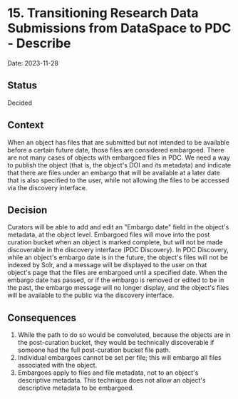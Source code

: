 # 15. Transitioning Research Data Submissions from DataSpace to PDC - Describe

Date: 2023-11-28

## Status

Decided

## Context

When an object has files that are submitted but not intended to be available before a certain future date, those files are considered embargoed.  There are not many cases of objects with embargoed files in PDC.  We need a way to publish the object (that is, the object's DOI and its metadata) and indicate that there are files under an embargo that will be available at a later date that is also specified to the user, while not allowing the files to be accessed via the discovery interface.

## Decision

Curators will be able to add and edit an "Embargo date" field in the object's metadata, at the object level.  Embargoed files will move into the post curation bucket when an object is marked complete, but will not be made discoverable in the discovery interface (PDC Discovery).  In PDC Discovery, while an object's embargo date is in the future, the object's files will not be indexed by Solr, and a message will be displayed to the user on that object's page that the files are embargoed until a specified date.  When the embargo date has passed, or if the embargo is removed or edited to be in the past, the embargo message will no longer display, and the object's files will be available to the public via the discovery interface.  


## Consequences

1. While the path to do so would be convoluted, because the objects are in the post-curation bucket, they would be technically discoverable if someone had the full post-curation bucket file path.
2. Individual embargoes cannot be set per file; this will embargo all files associated with the object.  
3. Embargoes apply to files and file metadata, not to an object's descriptive metadata.  This technique does not allow an object's descriptive metadata to be embargoed.
